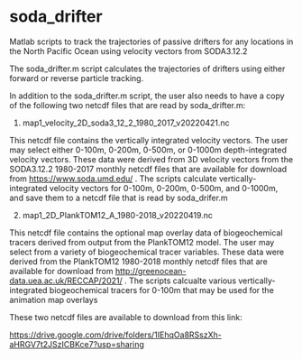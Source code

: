 # soda_drifter
Matlab scripts to track the trajectories of passive drifters for any locations in the North Pacific Ocean using velocity vectors from SODA3.12.2 

The soda_drifter.m script calculates the trajectories of drifters using either forward or reverse particle tracking. 

In addition to the soda_drifter.m script, the user also needs to have a copy of the following two netcdf files that are read by soda_drifter.m:

1) map1_velocity_2D_soda3_12_2_1980_2017_v20220421.nc

This netcdf file contains the vertically integrated velocity vectors. The user may select either 0-100m, 0-200m, 0-500m, or 0-1000m depth-integrated velocity vectors. These data were derived from 3D velocity vectors from the SODA3.12.2 1980-2017 monthly netcdf files that are available for download from https://www.soda.umd.edu/ . The scripts calculate vertically-integrated velocity vectors for 0-100m, 0-200m, 0-500m, and 0-1000m, and save them to a netcdf file that is read by soda_drifer.m

2) map1_2D_PlankTOM12_A_1980-2018_v20220419.nc

This netcdf file contains the optional map overlay data of biogeochemical tracers derived from output from the PlankTOM12 model. The user may select from a variety of biogeochemical tracer variables. These data were derived from the PlankTOM12 1980-2018 monthly netcdf files that are available for download from http://greenocean-data.uea.ac.uk/RECCAP/2021/ . The scripts calcualte various vertically-integrated biogeochemical tracers for 0-100m that may be used for the animation map overlays

These two netcdf files are available to download from this link:

https://drive.google.com/drive/folders/1IEhqOa8RSszXh-aHRGV7t2JSzICBKce7?usp=sharing
